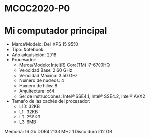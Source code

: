 # MCOC2020-P0
# Mi computador principal
* Marca/Modelo: Dell XPS 15 9550
* Tipo: Notebook
* Año adquisición: 2018
* Procesador: 
  - Marca/Modelo: Intel(R) Core(TM) i7-6700HQ
  - Velocidad Base: 2.60 GHz
  - Velocidad Máxima: 3.50 GHz
  - Numero de núcleos: 4
  - Humero de hilos: 8
  - Arquitectura: x64
  - Set de instrucciones: Intel® SSE4.1, Intel® SSE4.2, Intel® AVX2
* Tamaño de las cachés del procesador:
  - L1D: 32KB 
  - L1I: 32KB
  - L2: 256KB
  - L3: 6MB

Memoria: 16 Gb DDR4 2133 MHz
1 Disco duro 512 GB
